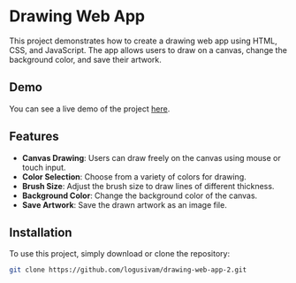 # Drawing Web App

This project demonstrates how to create a drawing web app using HTML, CSS, and JavaScript. The app allows users to draw on a canvas, change the background color, and save their artwork.

## Demo

You can see a live demo of the project [here](#).

## Features

- **Canvas Drawing**: Users can draw freely on the canvas using mouse or touch input.
- **Color Selection**: Choose from a variety of colors for drawing.
- **Brush Size**: Adjust the brush size to draw lines of different thickness.
- **Background Color**: Change the background color of the canvas.
- **Save Artwork**: Save the drawn artwork as an image file.

## Installation

To use this project, simply download or clone the repository:

```bash
git clone https://github.com/logusivam/drawing-web-app-2.git
